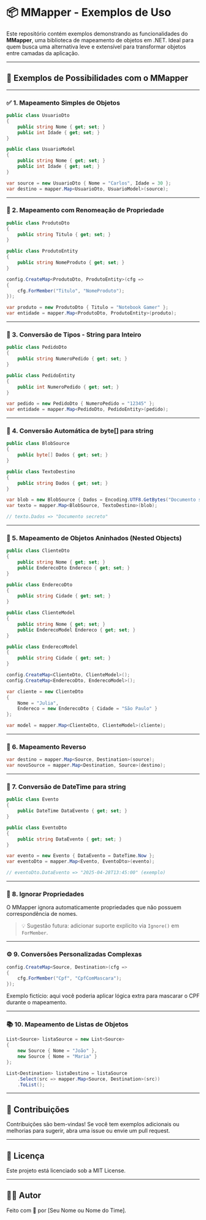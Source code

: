 
# 📦 MMapper - Exemplos de Uso

Este repositório contém exemplos demonstrando as funcionalidades do **MMapper**, uma biblioteca de mapeamento de objetos em .NET. Ideal para quem busca uma alternativa leve e extensível para transformar objetos entre camadas da aplicação.

---

## 🧪 Exemplos de Possibilidades com o MMapper

---

### ✅ 1. Mapeamento Simples de Objetos

```csharp
public class UsuarioDto
{
    public string Nome { get; set; }
    public int Idade { get; set; }
}

public class UsuarioModel
{
    public string Nome { get; set; }
    public int Idade { get; set; }
}

var source = new UsuarioDto { Nome = "Carlos", Idade = 30 };
var destino = mapper.Map<UsuarioDto, UsuarioModel>(source);
```

---

### 🔄 2. Mapeamento com Renomeação de Propriedade

```csharp
public class ProdutoDto
{
    public string Titulo { get; set; }
}

public class ProdutoEntity
{
    public string NomeProduto { get; set; }
}

config.CreateMap<ProdutoDto, ProdutoEntity>(cfg =>
{
    cfg.ForMember("Titulo", "NomeProduto");
});

var produto = new ProdutoDto { Titulo = "Notebook Gamer" };
var entidade = mapper.Map<ProdutoDto, ProdutoEntity>(produto);
```

---

### 🔢 3. Conversão de Tipos - String para Inteiro

```csharp
public class PedidoDto
{
    public string NumeroPedido { get; set; }
}

public class PedidoEntity
{
    public int NumeroPedido { get; set; }
}

var pedido = new PedidoDto { NumeroPedido = "12345" };
var entidade = mapper.Map<PedidoDto, PedidoEntity>(pedido);
```

---

### 💾 4. Conversão Automática de byte[] para string

```csharp
public class BlobSource
{
    public byte[] Dados { get; set; }
}

public class TextoDestino
{
    public string Dados { get; set; }
}

var blob = new BlobSource { Dados = Encoding.UTF8.GetBytes("Documento secreto") };
var texto = mapper.Map<BlobSource, TextoDestino>(blob);

// texto.Dados => "Documento secreto"
```

---

### 🧱 5. Mapeamento de Objetos Aninhados (Nested Objects)

```csharp
public class ClienteDto
{
    public string Nome { get; set; }
    public EnderecoDto Endereco { get; set; }
}

public class EnderecoDto
{
    public string Cidade { get; set; }
}

public class ClienteModel
{
    public string Nome { get; set; }
    public EnderecoModel Endereco { get; set; }
}

public class EnderecoModel
{
    public string Cidade { get; set; }
}

config.CreateMap<ClienteDto, ClienteModel>();
config.CreateMap<EnderecoDto, EnderecoModel>();

var cliente = new ClienteDto
{
    Nome = "Julia",
    Endereco = new EnderecoDto { Cidade = "São Paulo" }
};

var model = mapper.Map<ClienteDto, ClienteModel>(cliente);
```

---

### 🔁 6. Mapeamento Reverso

```csharp
var destino = mapper.Map<Source, Destination>(source);
var novoSource = mapper.Map<Destination, Source>(destino);
```

---

### 📅 7. Conversão de DateTime para string

```csharp
public class Evento
{
    public DateTime DataEvento { get; set; }
}

public class EventoDto
{
    public string DataEvento { get; set; }
}

var evento = new Evento { DataEvento = DateTime.Now };
var eventoDto = mapper.Map<Evento, EventoDto>(evento);

// eventoDto.DataEvento => "2025-04-28T13:45:00" (exemplo)
```

---

### 🚫 8. Ignorar Propriedades

O MMapper ignora automaticamente propriedades que não possuem correspondência de nomes.

> 💡 Sugestão futura: adicionar suporte explícito via `Ignore()` em `ForMember`.

---

### ⚙️ 9. Conversões Personalizadas Complexas

```csharp
config.CreateMap<Source, Destination>(cfg =>
{
    cfg.ForMember("Cpf", "CpfComMascara");
});
```

Exemplo fictício: aqui você poderia aplicar lógica extra para mascarar o CPF durante o mapeamento.

---

### 📚 10. Mapeamento de Listas de Objetos

```csharp
List<Source> listaSource = new List<Source> 
{ 
    new Source { Nome = "João" }, 
    new Source { Nome = "Maria" } 
};

List<Destination> listaDestino = listaSource
    .Select(src => mapper.Map<Source, Destination>(src))
    .ToList();
```

---

## 🤝 Contribuições

Contribuições são bem-vindas! Se você tem exemplos adicionais ou melhorias para sugerir, abra uma issue ou envie um pull request.

---

## 📜 Licença

Este projeto está licenciado sob a MIT License.

---

## 👨‍💻 Autor

Feito com 💙 por [Seu Nome ou Nome do Time].
